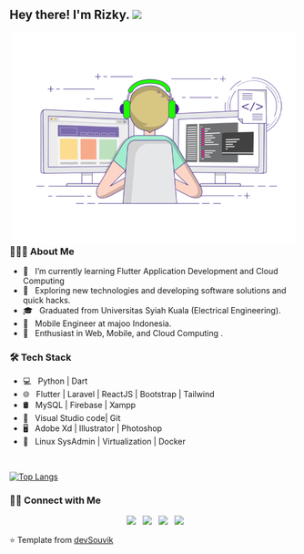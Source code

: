 <h2> Hey there! I'm Rizky. <img src="https://c.tenor.com/Wx9IEmZZXSoAAAAi/hi.gif" width="25"></h2>
<img align="right" alt="GIF" src="https://raw.githubusercontent.com/devSouvik/devSouvik/master/gif3.gif" width="500"/>

<h3> 👨🏻‍💻 About Me </h3>

- 🔭 &nbsp; I’m currently learning Flutter Application Development and Cloud Computing
- 🤔 &nbsp; Exploring new technologies and developing software solutions and quick hacks.
- 🎓 &nbsp; Graduated from Universitas Syiah Kuala (Electrical Engineering).
- 💼 &nbsp; Mobile Engineer at majoo Indonesia.
- 🌱 &nbsp; Enthusiast in Web, Mobile, and Cloud Computing .

<h3>🛠 Tech Stack</h3>

- 💻 &nbsp; Python | Dart  
- 🌐 &nbsp; Flutter | Laravel | ReactJS | Bootstrap | Tailwind
- 🛢 &nbsp; MySQL | Firebase | Xampp
- 🔧 &nbsp; Visual Studio code| Git
- 🖥 &nbsp; Adobe Xd | Illustrator | Photoshop
- 🤔 &nbsp; Linux SysAdmin | Virtualization | Docker

</br>

[![Top Langs](https://github-readme-stats.vercel.app/api/top-langs/?username=rfaturriza&layout=compact&text_color=daf7dc&bg_color=151515)](https://github.com/rfaturriza/github-readme-stats)


<h3> 🤝🏻 Connect with Me </h3>

<p align="center">
&nbsp; <a href="https://twitter.com/rfaturriza" target="_blank" rel="noopener noreferrer"><img src="https://img.icons8.com/plasticine/100/000000/twitter.png" width="50" /></a>  
&nbsp; <a href="https://www.instagram.com/rfaturriza/" target="_blank" rel="noopener noreferrer"><img src="https://img.icons8.com/plasticine/100/000000/instagram-new.png" width="50" /></a>  
&nbsp; <a href="https://www.linkedin.com/in/rizky-faturriza-54123213b/" target="_blank" rel="noopener noreferrer"><img src="https://img.icons8.com/plasticine/100/000000/linkedin.png" width="50" /></a>
&nbsp; <a href="mailto:rfaturriza@gmail.com" target="_blank" rel="noopener noreferrer"><img src="https://img.icons8.com/plasticine/100/000000/gmail.png"  width="50" /></a>
</p>

⭐️ Template from [devSouvik](https://github.com/devSouvik)
